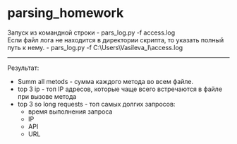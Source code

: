 # parsing_homework
Запуск из командной строки - pars_log.py -f access.log <br />
Если файл лога не находится в директории скрипта, то указать полный путь к нему.  - pars_log.py -f C:\Users\Vasileva_I\access.log
***
Результат:
* Summ all metods - сумма каждого метода во всем файле. 
* top 3 ip - топ IP адресов, которые чаще всего встречаются в файле при вызове метода
* top 3 so long requests - топ самых долгих запросов:
	* время выполнения запроса
	* IP
	* API
	* URL

